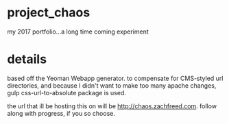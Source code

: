 # project_chaos
my 2017 portfolio...a long time coming experiment

# details
based off the Yeoman Webapp generator. to compensate for CMS-styled url directories, and because I didn't want to make too many apache changes, gulp css-url-to-absolute package is used.

the url that ill be hosting this on will be http://chaos.zachfreed.com. follow along with progress, if you so choose.
